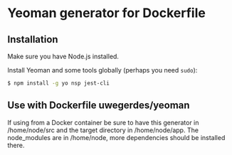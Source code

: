 # Yeoman generator for Dockerfile

## Installation

Make sure you have Node.js installed.

Install Yeoman and some tools globally (perhaps you need `sudo`):

```bash
$ npm install -g yo nsp jest-cli
```

## Use with Dockerfile uwegerdes/yeoman

If using from a Docker container be sure to have this generator in /home/node/src and the target directory in /home/node/app. The node_modules are in /home/node, more dependencies should be installed there.
